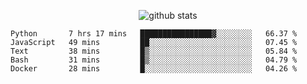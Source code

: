 <!-- <h1 align="center">Hello 👋 </h3> -->

<p align="center">
  <img src="https://github-readme-stats.vercel.app/api?username=syeehyn&hide=stars,prs,issues,contribs&count_private=true&hide_title=true" alt="github stats" />
</p>

<!--START_SECTION:waka-->
```text
Python       7 hrs 17 mins   ████████████████▓░░░░░░░░   66.37 % 
JavaScript   49 mins         ██░░░░░░░░░░░░░░░░░░░░░░░   07.45 % 
Text         38 mins         █▒░░░░░░░░░░░░░░░░░░░░░░░   05.84 % 
Bash         31 mins         █▒░░░░░░░░░░░░░░░░░░░░░░░   04.79 % 
Docker       28 mins         █░░░░░░░░░░░░░░░░░░░░░░░░   04.26 % 
```
<!--END_SECTION:waka-->
